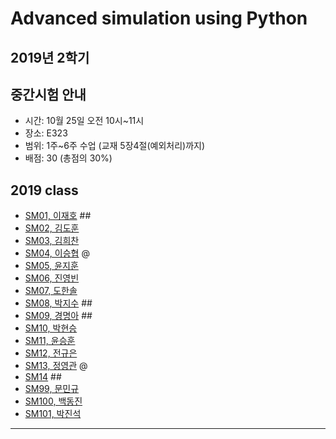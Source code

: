 # Advanced simulation using Python
## 2019년 2학기
## 중간시험 안내
- 시간: 10월 25일 오전 10시~11시
- 장소: E323
- 범위: 1주~6주 수업 (교재 5장4절(예외처리)까지)
- 배점: 30 (총점의 30%)
## 2019 class
- [SM01, 이재호](https://github.com/) ##
- [SM02, 김도훈](https://github.com/Domo9610/SM02) 
- [SM03, 김희찬](https://github.com/akasia1/SM03) 
- [SM04, 이승협](https://github.com/mina0502/SM04) @
- [SM05, 윤지훈](https://github.com/qzaq5985/sm05)
- [SM06, 진영빈](https://github.com/jyb20121302/SM06) 
- [SM07, 도한솔](https://github.com/sorrrrrr/sm07) 
- [SM08, 박지수](https://github.com/) ##
- [SM09, 경명아](https://github.com/) ##
- [SM10, 박현승](https://github.com/comsihyun/SM10) 
- [SM11, 윤승훈](https://github.com/Tajyu/sm11) 
- [SM12, 전규은](https://github.com/Gyunnni/SM12) 
- [SM13, 정영관](https://github.com/swarthyPig/SM13) @
- [SM14](https://github.com/) ##
- [SM99, 문민규](https://github.com/moonmingyu/sm-)
- [SM100, 백동진](https://github.com/Dongjin100/sm100)
- [SM101, 박진석](https://github.com/rlfwo93/python)
---
